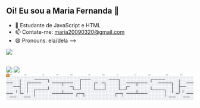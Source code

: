 ## Oi! Eu sou a Maria Fernanda 👋

- 🌱 Estudante de JavaScript e HTML
- 📫 Contate-me: maria20090320@gmail.com
- 😄 Pronouns: ela/dela
-->
<div>
  <a href="https://github.com/maferoliveira">
  <img height="180em" src="https://github-readme-stats.vercel.app/api?username=maferoliveira&show_icons=true&theme=radical&include_all_commits=true&count_private=true"/>
</div>
    
##
    
<div>
  <a href="https://instagram.com/mafer.oliveiira" target="_blank"><img src="https://img.shields.io/badge/-Instagram-%23E4405F?style=for-the-badge&logo=instagram&logoColor=white" target="_blank"></a>
  <a href="mailto:maria20090320@gmail.com"><img src="https://img.shields.io/badge/Gmail-D14836?style=for-the-badge&logo=gmail&logoColor=white"></a>
</div>


<picture>
  <source media="(prefers-color-scheme: dark)" srcset="https://raw.githubusercontent.com/leandrosaltorato/leandrosaltorato/output/pacman-contribution-graph-dark.svg">
  <!-- <source media="(prefers-color-scheme: light)" srcset="https://raw.githubusercontent.com/leandrosaltorato/leandrosaltorato/output/pacman-contribution-graph.svg"> -->
  <img alt="pacman contribution graph" src="https://raw.githubusercontent.com/leandrosaltorato/leandrosaltorato/output/pacman-contribution-graph.svg">
</picture>
